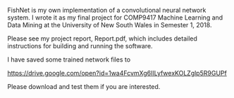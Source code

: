 FishNet is my own implementation of a convolutional neural network system. I
wrote it as my final project for COMP9417 Machine Learning and Data Mining
at the University of New South Wales in Semester 1, 2018.

Please see my project report, Report.pdf, which includes detailed instructions
for building and running the software.

I have saved some trained network files to

https://drive.google.com/open?id=1wa4FcvmXg6lILyfwexKOLZglp5R9GUPf

Please download and test them if you are interested.
